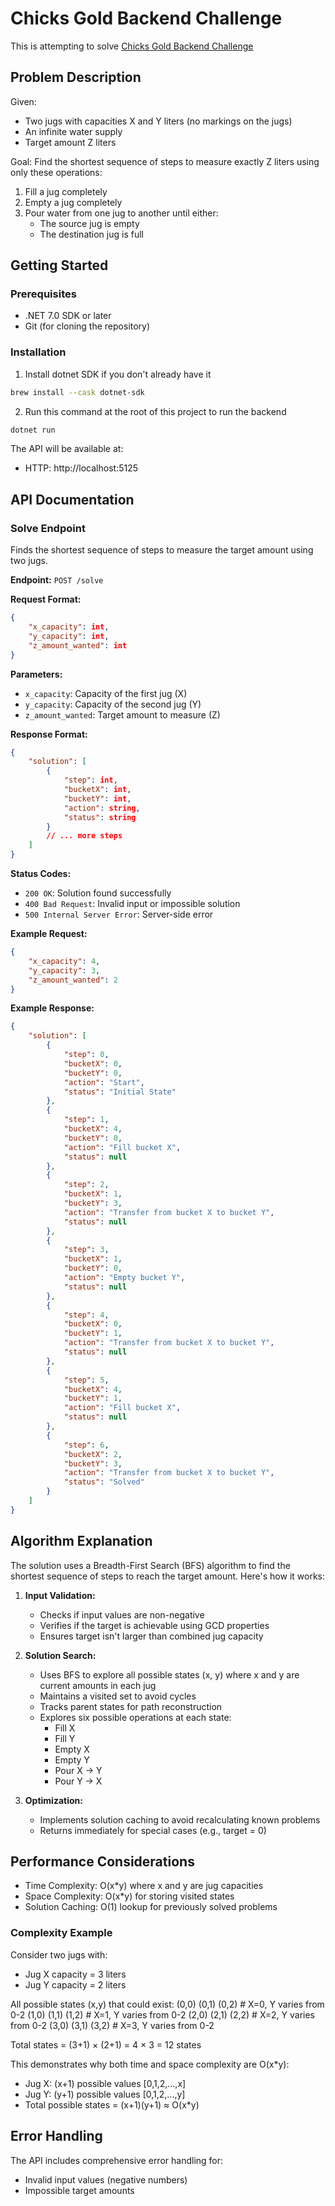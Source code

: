 # Chicks Gold Backend Challenge

This is attempting to solve [Chicks Gold Backend Challenge](./chicks-gold-be-challenge.pdf)

## Problem Description

Given:
- Two jugs with capacities X and Y liters (no markings on the jugs)
- An infinite water supply
- Target amount Z liters

Goal: Find the shortest sequence of steps to measure exactly Z liters using only these operations:
1. Fill a jug completely
2. Empty a jug completely
3. Pour water from one jug to another until either:
   - The source jug is empty
   - The destination jug is full

## Getting Started

### Prerequisites

- .NET 7.0 SDK or later
- Git (for cloning the repository)

### Installation

1. Install dotnet SDK if you don't already have it
```bash
brew install --cask dotnet-sdk
```

2. Run this command at the root of this project to run the backend
```bash
dotnet run
```

The API will be available at:
- HTTP: http://localhost:5125

## API Documentation

### Solve Endpoint

Finds the shortest sequence of steps to measure the target amount using two jugs.

**Endpoint:** `POST /solve`

**Request Format:**
```json
{
    "x_capacity": int,
    "y_capacity": int,
    "z_amount_wanted": int
}
```

**Parameters:**
- `x_capacity`: Capacity of the first jug (X)
- `y_capacity`: Capacity of the second jug (Y)
- `z_amount_wanted`: Target amount to measure (Z)

**Response Format:**
```json
{
    "solution": [
        {
            "step": int,
            "bucketX": int,
            "bucketY": int,
            "action": string,
            "status": string
        }
        // ... more steps
    ]
}
```

**Status Codes:**
- `200 OK`: Solution found successfully
- `400 Bad Request`: Invalid input or impossible solution
- `500 Internal Server Error`: Server-side error

**Example Request:**
```json
{
    "x_capacity": 4,
    "y_capacity": 3,
    "z_amount_wanted": 2
}
```

**Example Response:**
```json
{
    "solution": [
        {
            "step": 0,
            "bucketX": 0,
            "bucketY": 0,
            "action": "Start",
            "status": "Initial State"
        },
        {
            "step": 1,
            "bucketX": 4,
            "bucketY": 0,
            "action": "Fill bucket X",
            "status": null
        },
        {
            "step": 2,
            "bucketX": 1,
            "bucketY": 3,
            "action": "Transfer from bucket X to bucket Y",
            "status": null
        },
        {
            "step": 3,
            "bucketX": 1,
            "bucketY": 0,
            "action": "Empty bucket Y",
            "status": null
        },
        {
            "step": 4,
            "bucketX": 0,
            "bucketY": 1,
            "action": "Transfer from bucket X to bucket Y",
            "status": null
        },
        {
            "step": 5,
            "bucketX": 4,
            "bucketY": 1,
            "action": "Fill bucket X",
            "status": null
        },
        {
            "step": 6,
            "bucketX": 2,
            "bucketY": 3,
            "action": "Transfer from bucket X to bucket Y",
            "status": "Solved"
        }
    ]
}
```

## Algorithm Explanation

The solution uses a Breadth-First Search (BFS) algorithm to find the shortest sequence of steps to reach the target amount. Here's how it works:

1. **Input Validation:**
   - Checks if input values are non-negative
   - Verifies if the target is achievable using GCD properties
   - Ensures target isn't larger than combined jug capacity

2. **Solution Search:**
   - Uses BFS to explore all possible states (x, y) where x and y are current amounts in each jug
   - Maintains a visited set to avoid cycles
   - Tracks parent states for path reconstruction
   - Explores six possible operations at each state:
     - Fill X
     - Fill Y
     - Empty X
     - Empty Y
     - Pour X → Y
     - Pour Y → X

3. **Optimization:**
   - Implements solution caching to avoid recalculating known problems
   - Returns immediately for special cases (e.g., target = 0)

## Performance Considerations

- Time Complexity: O(x*y) where x and y are jug capacities
- Space Complexity: O(x*y) for storing visited states
- Solution Caching: O(1) lookup for previously solved problems

### Complexity Example
Consider two jugs with:
- Jug X capacity = 3 liters
- Jug Y capacity = 2 liters

All possible states (x,y) that could exist:
(0,0) (0,1) (0,2) # X=0, Y varies from 0-2
(1,0) (1,1) (1,2) # X=1, Y varies from 0-2
(2,0) (2,1) (2,2) # X=2, Y varies from 0-2
(3,0) (3,1) (3,2) # X=3, Y varies from 0-2

Total states = (3+1) × (2+1) = 4 × 3 = 12 states

This demonstrates why both time and space complexity are O(x*y):
- Jug X: (x+1) possible values [0,1,2,...,x]
- Jug Y: (y+1) possible values [0,1,2,...,y]
- Total possible states = (x+1)(y+1) ≈ O(x*y)


## Error Handling

The API includes comprehensive error handling for:
- Invalid input values (negative numbers)
- Impossible target amounts
